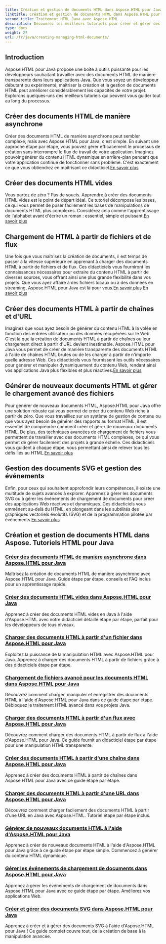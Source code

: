 ```yaml
---
title: Création et gestion de documents HTML dans Aspose.HTML pour Java
linktitle: Création et gestion de documents HTML dans Aspose.HTML pour Java
second_title: Traitement HTML Java avec Aspose.HTML
description: Découvrez les meilleurs tutoriels pour créer et gérer des documents HTML à l'aide d'Aspose.HTML pour Java. Idéal pour les développeurs Java à la recherche de guides détaillés, étape par étape.
type: docs
weight: 27
url: /fr/java/creating-managing-html-documents/
---
```

## Introduction

Aspose.HTML pour Java propose une boîte à outils puissante pour les développeurs souhaitant travailler avec des documents HTML de manière transparente dans leurs applications Java. Que vous soyez un développeur débutant ou expérimenté, maîtriser la création et la gestion de documents HTML peut améliorer considérablement les capacités de votre projet. Explorons quelques-uns des meilleurs tutoriels qui peuvent vous guider tout au long du processus.

## Créer des documents HTML de manière asynchrone

 Créer des documents HTML de manière asynchrone peut sembler complexe, mais avec Aspose.HTML pour Java, c'est simple. En suivant une approche étape par étape, vous pouvez gérer efficacement le processus de création sans interrompre le flux de travail de votre application. Imaginez pouvoir générer du contenu HTML dynamique en arrière-plan pendant que votre application continue de fonctionner sans problème. C'est exactement ce que vous obtiendrez en maîtrisant ce didacticiel.[En savoir plus](./create-html-documents-async/)

## Créer des documents HTML vides

Vous partez de zéro ? Pas de soucis. Apprendre à créer des documents HTML vides est le point de départ idéal. Ce tutoriel décompose les bases, ce qui vous permet de poser facilement les bases de manipulations de documents HTML plus complexes. Considérez cela comme l'apprentissage de l'alphabet avant d'écrire un roman : essentiel, simple et puissant.[En savoir plus](./create-empty-html-documents/)

## Chargement de HTML à partir de fichiers et de flux

 Une fois que vous maîtrisez la création de documents, il est temps de passer à la vitesse supérieure en apprenant à charger des documents HTML à partir de fichiers et de flux. Ces didacticiels vous fourniront les connaissances nécessaires pour extraire du contenu HTML à partir de diverses sources, vous offrant ainsi une plus grande flexibilité dans vos projets. Que vous ayez affaire à des fichiers locaux ou à des données en streaming, Aspose.HTML pour Java est là pour vous.[En savoir plus](./load-html-documents-from-file/) [En savoir plus](./load-html-documents-from-stream/)

## Créer des documents HTML à partir de chaînes et d'URL

Imaginez que vous ayez besoin de générer du contenu HTML à la volée en fonction des entrées utilisateur ou des données récupérées sur le Web. C'est là que la création de documents HTML à partir de chaînes ou leur chargement direct à partir d'URL devient inestimable. Aspose.HTML pour Java vous permet de créer de manière transparente des documents HTML à l'aide de chaînes HTML brutes ou de les charger à partir de n'importe quelle adresse Web. Ces didacticiels vous fournissent les outils nécessaires pour générer et manipuler dynamiquement du contenu Web, rendant ainsi vos applications Java plus flexibles et plus réactives.[En savoir plus](./create-html-documents-from-string/)

## Générer de nouveaux documents HTML et gérer le chargement avancé des fichiers

Pour générer de nouveaux documents HTML, Aspose.HTML pour Java offre une solution robuste qui vous permet de créer du contenu Web riche à partir de zéro. Que vous travailliez sur un système de gestion de contenu ou que vous ayez besoin de générer des rapports au format HTML, il est essentiel de comprendre comment créer et gérer de nouveaux documents HTML. De plus, des techniques avancées de chargement de fichiers vous permettent de travailler avec des documents HTML complexes, ce qui vous permet de gérer facilement des projets à grande échelle. Ces didacticiels vous guident à chaque étape, vous permettant ainsi de relever tous les défis liés au HTML.[En savoir plus](./generate-new-html-documents/)

## Gestion des documents SVG et gestion des événements

 Enfin, pour ceux qui souhaitent approfondir leurs compétences, il existe une multitude de sujets avancés à explorer. Apprenez à gérer les documents SVG ou à gérer les événements de chargement de documents pour créer des applications Web réactives et dynamiques. Ces didacticiels vous emmènent au-delà du HTML, en plongeant dans les subtilités des graphiques vectoriels évolutifs (SVG) et de la programmation pilotée par événements.[En savoir plus](./create-manage-svg-documents/)

## Création et gestion de documents HTML dans Aspose. Tutoriels HTML pour Java
### [Créer des documents HTML de manière asynchrone dans Aspose.HTML pour Java](./create-html-documents-async/)
Maîtrisez la création de documents HTML de manière asynchrone avec Aspose.HTML pour Java. Guide étape par étape, conseils et FAQ inclus pour un apprentissage rapide.
### [Créer des documents HTML vides dans Aspose.HTML pour Java](./create-empty-html-documents/)
Apprenez à créer des documents HTML vides en Java à l'aide d'Aspose.HTML avec notre didacticiel détaillé étape par étape, parfait pour les développeurs de tous niveaux.
### [Charger des documents HTML à partir d'un fichier dans Aspose.HTML pour Java](./load-html-documents-from-file/)
Exploitez la puissance de la manipulation HTML avec Aspose.HTML pour Java. Apprenez à charger des documents HTML à partir de fichiers grâce à des didacticiels étape par étape.
### [Chargement de fichiers avancé pour les documents HTML dans Aspose.HTML pour Java](./advanced-file-loading-html-documents/)
Découvrez comment charger, manipuler et enregistrer des documents HTML à l'aide d'Aspose.HTML pour Java dans ce guide étape par étape. Débloquez le traitement HTML avancé dans vos projets Java.
### [Charger des documents HTML à partir d'un flux avec Aspose.HTML pour Java](./load-html-documents-from-stream/)
Découvrez comment charger des documents HTML à partir de flux à l'aide d'Aspose.HTML pour Java. Ce guide fournit un didacticiel étape par étape pour une manipulation HTML transparente.
### [Créer des documents HTML à partir d'une chaîne dans Aspose.HTML pour Java](./create-html-documents-from-string/)
Apprenez à créer des documents HTML à partir de chaînes dans Aspose.HTML pour Java avec ce guide étape par étape.
### [Charger des documents HTML à partir d'une URL dans Aspose.HTML pour Java](./load-html-documents-from-url/)
Découvrez comment charger facilement des documents HTML à partir d'une URL en Java avec Aspose.HTML. Tutoriel étape par étape inclus.
### [Générer de nouveaux documents HTML à l'aide d'Aspose.HTML pour Java](./generate-new-html-documents/)
Apprenez à créer de nouveaux documents HTML à l'aide d'Aspose.HTML pour Java grâce à ce guide étape par étape simple. Commencez à générer du contenu HTML dynamique.
### [Gérer les événements de chargement de documents dans Aspose.HTML pour Java](./handle-document-load-events/)
Apprenez à gérer les événements de chargement de documents dans Aspose.HTML pour Java avec ce guide étape par étape. Améliorez vos applications Web.
### [Créer et gérer des documents SVG dans Aspose.HTML pour Java](./create-manage-svg-documents/)
Apprenez à créer et à gérer des documents SVG à l'aide d'Aspose.HTML pour Java ! Ce guide complet couvre tout, de la création de base à la manipulation avancée.